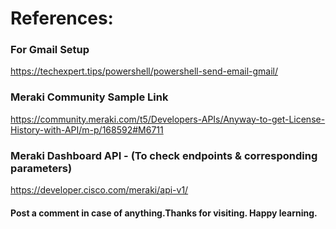 <!---
# Use this script as per the need. At present, it is monitoring Meraki Dashboard for some of the functionalities/end-points.
# Perform tests as per your need or schedule using this to monitor your network e.g. device-status, uplink-status, vpn-status, license reminder.
# For now, this script was integrated & checked with GMAIL, in case of any device-status, uplink flap, an email was triggered to notify change in the network topology.
-->

# References:

### For Gmail Setup
https://techexpert.tips/powershell/powershell-send-email-gmail/

### Meraki Community Sample Link
https://community.meraki.com/t5/Developers-APIs/Anyway-to-get-License-History-with-API/m-p/168592#M6711

### Meraki Dashboard API - (To check endpoints & corresponding parameters)
https://developer.cisco.com/meraki/api-v1/

#### Post a comment in case of anything.Thanks for visiting. Happy learning.
